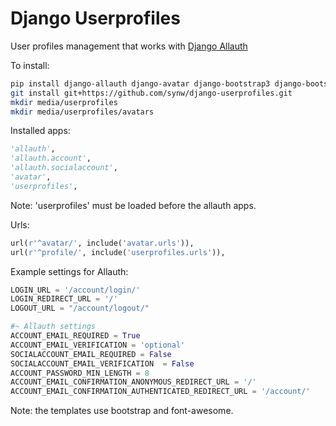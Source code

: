 # Django Userprofiles

User profiles management that works with [Django Allauth](https://github.com/pennersr/django-allauth)

To install:

   ```bash
pip install django-allauth django-avatar django-bootstrap3 django-bootstrap-form
git install git+https://github.com/synw/django-userprofiles.git
mkdir media/userprofiles
mkdir media/userprofiles/avatars
  ```
  
Installed apps:

   ```python
'allauth',
'allauth.account',
'allauth.socialaccount',
'avatar',
'userprofiles',
  ```

Note: 'userprofiles' must be loaded before the allauth apps.

Urls:

   ```python
url(r'^avatar/', include('avatar.urls')),
url(r'^profile/', include('userprofiles.urls')),
  ```

Example settings for Allauth:

   ```python
LOGIN_URL = '/account/login/'
LOGIN_REDIRECT_URL = '/'
LOGOUT_URL = "/account/logout/"

#~ Allauth settings
ACCOUNT_EMAIL_REQUIRED = True
ACCOUNT_EMAIL_VERIFICATION = 'optional'
SOCIALACCOUNT_EMAIL_REQUIRED = False
SOCIALACCOUNT_EMAIL_VERIFICATION  = False
ACCOUNT_PASSWORD_MIN_LENGTH = 8
ACCOUNT_EMAIL_CONFIRMATION_ANONYMOUS_REDIRECT_URL = '/'
ACCOUNT_EMAIL_CONFIRMATION_AUTHENTICATED_REDIRECT_URL = '/account/'
  ```

Note: the templates use bootstrap and font-awesome.
